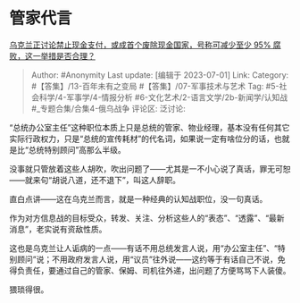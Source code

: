 # 管家代言
[乌克兰正讨论禁止现金支付，或成首个废除现金国家，号称可减少至少 95% 腐败，这一举措是否合理？](https://www.zhihu.com/question/609605756/answer/3098797424)

> Author: #Anonymity
> Last update: [编辑于 2023-07-01]
> Link:
> Category: #【答集】/13-百年未有之变局 #【答集】/07-军事技术与艺术
> Tag: #5-社会科学/4-军事学/4-情报分析  #6-文化艺术/2-语言文学/2b-新闻学/认知战 #_专题合集/合集4-俄乌战争
> 评论区:
> 泛讨论:

“总统办公室主任”这种职位本质上只是总统的管家、物业经理，基本没有任何其它实际行政权力，只是“总统的宣传耗材”的代名词，如果说一定有啥位分的话，也就是比“总统特别顾问”高那么半级。

没事就只管放着这些人胡吹，吹出问题了——尤其是一不小心说了真话，罪无可恕——就来句“胡说八道，还不退下”，叫这人辞职。

直白点讲——这在乌克兰而言，就是一种经典的认知战职位，没一句真话。

作为对方信息战的目标受众，转发、关注、分析这些人的“表态”、“透露”、“最新消息”，老实说有资敌性质。

这也是乌克兰让人诟病的一点——有话不用总统发言人说，用“办公室主任”、“特别顾问”说；不用政府发言人说，用“议员”往外说——这约等于有话自己不说，免得负责任，要通过自己的管家、保姆、司机往外递，出问题了方便骂骂下人装傻。

猥琐得很。
